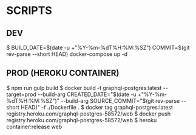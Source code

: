 # SCRIPTS

## DEV

$ BUILD_DATE=$(date -u +"%Y-%m-%dT%H:%M:%SZ") COMMIT=$(git rev-parse --short HEAD) docker-compose up -d

## PROD (HEROKU CONTAINER)

$ npm run gulp build
$ docker build -t graphql-postgres:latest --target=prod --build-arg CREATED_DATE="$(date -u +"%Y-%m-%dT%H:%M:%SZ")" --build-arg SOURCE_COMMIT="$(git rev-parse --short HEAD)" -f ./Dockerfile .
$ docker tag graphql-postgres:latest registry.heroku.com/graphql-postgres-58572/web
$ docker push registry.heroku.com/graphql-postgres-58572/web
$ heroku container:release web
